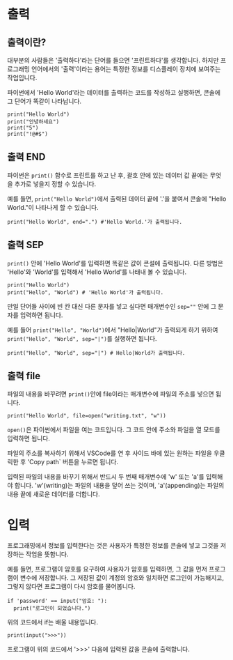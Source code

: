 # 출력

## 출력이란?

대부분의 사람들은 '출력하다'라는 단어를 들으면 '프린트하다'를 생각합니다. 하지만 프로그래밍 언어에서의 '출력'이라는 용어는 특정한 정보를 디스플레이 장치에 보여주는 작업입니다.

파이썬에서 'Hello World'라는 데이터를 출력하는 코드를 작성하고 실행하면, 콘솔에 그 단어가 똑같이 나타납니다.

```
print("Hello World")
print("안녕하세요")
print("5")
print("!@#$")
```

## 출력 END

파이썬은 `print()` 함수로 프린트를 하고 난 후, 괄호 안에 있는 데이터 값 끝에는 무엇을 추가로 넣을지 정할 수 있습니다.

예를 들면, `print("Hello World")`에서 출력된 데이터 끝에 '.'을 붙여서 콘솔에 "Hello World."이 나타나게 할 수 있습니다.

```
print("Hello World", end=".") #'Hello World.'가 출력됩니다.
```

## 출력 SEP

`print()` 안에 'Hello World'를 입력하면 똑같은 값이 콘설에 출력됩니다. 다른 방법은 'Hello'와 'World'를 입력해서 'Hello World'를 나태내 볼 수 있습니다.

```
print("Hello World")
print("Hello", "World") # 'Hello World'가 출력됩니다.
```

만일 단어들 사이에 빈 칸 대신 다른 문자를 넣고 싶다면 매개변수인 `sep=""` 안에 그 문자를 입력하면 됩니다.

예를 들어 `print("Hello", "World")`에서 "Hello|World"가 출력되게 하기 위하여 `print("Hello", "World", sep="|")`를 실행하면 됩니다.

```
print("Hello", "World", sep="|") # Hello|World가 출력됩니다.
```

## 출력 file

파일의 내용을 바꾸려면 `print()`안에 file이라는 매개변수에 파일의 주소를 넣으면 됩니다.

```
print("Hello World", file=open("writing.txt", "w"))
```

`open()`은 파이썬에서 파일을 여는 코드입니다. 그 코드 안에 주소와 파일을 열 모드를 입력하면 됩니다.

파일의 주소를 복사하기 위해서 VSCode를 연 후 사이드 바에 있는 원하는 파일을 우클릭한 후 'Copy path` 버튼을 누르면 됩니다.

입력된 파일의 내용을 바꾸기 위해서 반드시 두 번째 매개변수에 'w' 또는 'a'를 입력해야 합니다. 'w'(writing)는 파일의 내용을 덮어 쓰는 것이며, 'a'(appending)는 파일의 내용 끝에 새로운 데이터를 더합니다.

# 입력

프로그래밍에서 정보를 입력한다는 것은 사용자가 특정한 정보를 콘솔에 넣고 그것을 저장하는 작업을 뜻합니다.

예를 들면, 프로그램이 암호를 요구하여 사용자가 암호를 입력하면, 그 값을 먼저 프로그램이 변수에 저장합니다. 그 저장된 값이 계정의 암호와 일치하면 로그인이 가능해지고, 그렇지 않다면 프로그램이 다시 암호를 물어봅니다.

```
if 'password' == input("암호: "):
  print("로그인이 되었습니다.")
```

위의 코드에서 if는 배울 내용입니다.

```
print(input(">>>"))
```

프로그램이 위의 코드에서 '>>>' 다음에 입력된 값을 콘솔에 출력합니다.
